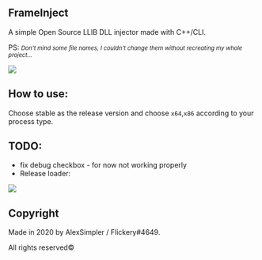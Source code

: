 ## FrameInject
A simple Open Source LLIB DLL injector made with C++/CLI.

PS: _<small>Don't mind some file names, I couldn't change them without recreating my whole project...</small>_

![](https://i.imgur.com/kOgnMd3.png)


## How to use:
Choose stable as the release version and choose `x64`,`x86` according to your process type.

## TODO:
- fix debug checkbox - for now not working properly
- Release loader:

![](https://i.imgur.com/hK9Wu5G.png)


## Copyright

Made in 2020 by AlexSimpler / Flickery#4649.

All rights reserved©
